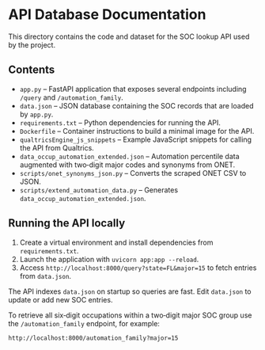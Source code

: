 # API Database Documentation

This directory contains the code and dataset for the SOC lookup API used by the project.

## Contents

- `app.py` – FastAPI application that exposes several endpoints including `/query` and `/automation_family`.
- `data.json` – JSON database containing the SOC records that are loaded by `app.py`.
- `requirements.txt` – Python dependencies for running the API.
- `Dockerfile` – Container instructions to build a minimal image for the API.
- `qualtricsEngine_js_snippets` – Example JavaScript snippets for calling the API from Qualtrics.
- `data_occup_automation_extended.json` – Automation percentile data augmented with two‑digit major codes and synonyms from ONET.
- `scripts/onet_synonyms_json.py` – Converts the scraped ONET CSV to JSON.
- `scripts/extend_automation_data.py` – Generates `data_occup_automation_extended.json`.

## Running the API locally

1. Create a virtual environment and install dependencies from `requirements.txt`.
2. Launch the application with `uvicorn app:app --reload`.
3. Access `http://localhost:8000/query?state=FL&major=15` to fetch entries from `data.json`.

The API indexes `data.json` on startup so queries are fast. Edit `data.json` to update or add new SOC entries.

To retrieve all six‑digit occupations within a two‑digit major SOC group use the `/automation_family` endpoint, for example:

```
http://localhost:8000/automation_family?major=15
```

